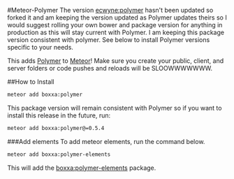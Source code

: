#Meteor-Polymer
The version [ecwyne:polymer](http://github.com/ecwyne/meteor-polymer) hasn't been updated so forked it and am keeping the version updated as Polymer updates theirs so I would suggest rolling your own bower and package version for anything in production as this will stay current with Polymer. I am keeping this package version consistent with polymer. See below to install Polymer versions specific to your needs.

This adds [Polymer](http://polymer-project.org) to [Meteor](http://meteor.com)! Make sure you create your public, client, and server folders or code pushes and reloads will be SLOOWWWWWWW.

##How to Install

```bash
meteor add boxxa:polymer
```

This package version will remain consistent with Polymer so if you want to install this release in the future, run:
```bash
meteor add boxxa:polymer@=0.5.4
```
###Add elements
To add meteor elements, run the command below. 
```bash
meteor add boxxa:polymer-elements
```

This will add the [boxxa:polymer-elements](http://github.com/boxxa/meteor-polymer-elements) package.
